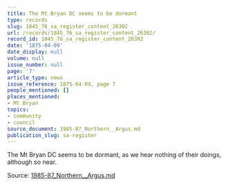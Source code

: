 ```yaml
---
title: The Mt Bryan DC seems to be dormant
type: records
slug: 1845_76_sa_register_content_26302
url: /records/1845_76_sa_register_content_26302/
record_id: 1845_76_sa_register_content_26302
date: '1875-04-09'
date_display: null
volume: null
issue_number: null
page: '7'
article_type: news
issue_reference: 1875-04-09, page 7
people_mentioned: []
places_mentioned:
- Mt Bryan
topics:
- community
- council
source_document: 1985-87_Northern__Argus.md
publication_slug: sa-register
---
```


The Mt Bryan DC seems to be dormant, as we hear nothing of their doings, although so near.

Source: [1985-87_Northern__Argus.md](/downloads/markdown/1985-87_Northern__Argus.md)
